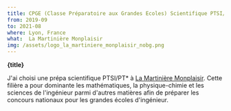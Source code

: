 ```yaml
---
title: CPGE (Classe Préparatoire aux Grandes Ecoles) Scientifique PTSI/PT*
from: 2019-09
to: 2021-08
where: Lyon, France
what:  La Martinière Monplaisir
img: /assets/logo_la_martiniere_monplaisir_nobg.png
---
```


**{title}**

J'ai choisi une prépa scientifique PTSI/PT* à [La Martinière Monplaisir](https://martiniere-monplaisir.ent.auvergnerhonealpes.fr/). Cette filière a pour dominante les mathématiques, la physique-chimie et les sciences de l'ingénieur parmi d'autres matières afin de préparer les concours nationaux pour les grandes écoles d'ingénieur.
